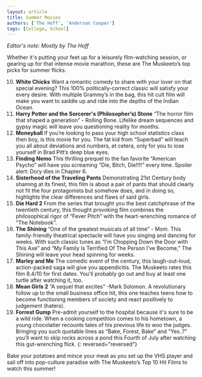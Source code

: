 ```yaml
---
layout: article
title: Summer Movies
authors: ['The Hoff', 'Anderson Cooper']
tags: [College, School]
---
```


*Editor's note: Mostly by The Hoff*

Whether it's putting your feet up for a leisurely film-watching session, or gearing up for that intense movie marathon, these are The Muskeeto’s top picks for summer flicks.

10. **White Chicks**
	Want a romantic comedy to share with your lover on that special evening? This 100% politically-correct classic will satisfy your every desire. With multiple Grammy’s in the bag, this hit cult film will make you want to saddle up and ride into the depths of the Indian Ocean.
9. **Harry Potter and the Sorcerer's (Philosopher’s) Stone**
	“The horror film that shaped a generation” - Rolling Bone. Lifelike dream sequences and gypsy magic will leave you questioning reality for months.
8. **Moneyball**
	If you’re looking to pass your high school statistics class then boy, is this movie for you. The fat kid from “Superbad” will teach you all about deviations and numbers, et cetera, only for you to lose yourself in Brad Pitt’s deep blue eyes.
7. **Finding Nemo**
This thrilling prequel to the fan favorite “American Psycho” will have you screaming “Die, Bitch, Die!!!!” every time. Spoiler alert: Dory dies in Chapter 6.
6. **Sisterhood of the Traveling Pants**
	Demonstrating 21st Century body shaming at its finest, this film is about a pair of pants that should clearly not fit the four protagonists but somehow does, and in doing so, highlights the clear differences and flaws of said girls.
5. **Die Hard 2**
	From the series that brought you the best catchphrase of the twentieth century, this thought provoking film combines the philosophical rigor of “Fever Pitch” with the heart-wrenching romance of “The Notebook”.
4. **The Shining**
	“One of the greatest musicals of all time” - Mom. This family-friendly theatrical spectacle will have you singing and dancing for weeks. With such classic tunes as “I’m Chopping Down the Door with This Axe” and “My Family Is Terrified Of The Person I’ve Become,” The Shining will leave your head spinning for weeks.
3. **Marley and Me**
	The comedic event of the century, this laugh-out-loud, action-packed saga will give you appendicitis. The Muskeeto rates this film 8.4/10 for first dates. You'll probably go out and buy at least one turtle after watching it, too.
2. **Mean Girls 2**
	“A sequel that excites” -Mark Solomon. A revolutionary follow up to the small business office hit, this one teaches teens how to become functioning members of society and react positively to judgement (haters).
1. **Forrest Gump**
	Pre-admit yourself to the hospital because it's sure to be a wild ride. When a cooking competition comes to his hometown, a young chocolatier recounts tales of his previous life to woo the judges. Bringing you such quotable lines as “Bake, Forest, Bake” and “Yes..?” you’ll want to skip rocks across a pond this Fourth of July after watching this gut-wrenching flick.
{: reversed="reversed"}

Bake your potatoes and mince your meat as you set up the VHS player and sail off into pop-culture paradise with The Muskeeto’s Top 10 Hit Films to watch this summer!
